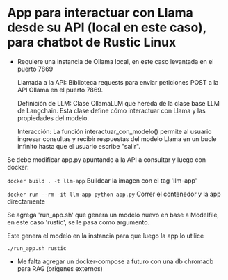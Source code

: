 # App para interactuar con Llama desde su API (local en este caso), para chatbot de Rustic Linux

- Requiere una instancia de Ollama local, en este caso levantada en el puerto 7869

    Llamada a la API:  Biblioteca requests para enviar peticiones POST a la API Ollama en el puerto 7869.

    Definición de LLM:  Clase OllamaLLM que hereda de la clase base LLM de Langchain. Esta clase define cómo interactuar con Llama y las propiedades del modelo.

    Interacción:  La función interactuar_con_modelo() permite al usuario ingresar consultas y recibir respuestas del modelo Llama en un bucle infinito hasta que el usuario escribe "salir".


Se debe modificar app.py apuntando a la API a consultar y luego con docker:

`docker build . -t llm-app` Buildear la imagen con el tag 'llm-app'

`docker run --rm -it llm-app python app.py` Correr el contenedor y la app directamente

Se agrega 'run_app.sh' que genera un modelo nuevo en base a Modelfile, en este caso 'rustic', se le pasa como argumento.

Este genera el modelo en la instancia para que luego la app lo utilice

`./run_app.sh rustic`

- Me falta agregar un docker-compose a futuro con una db chromadb para RAG (origenes externos)

